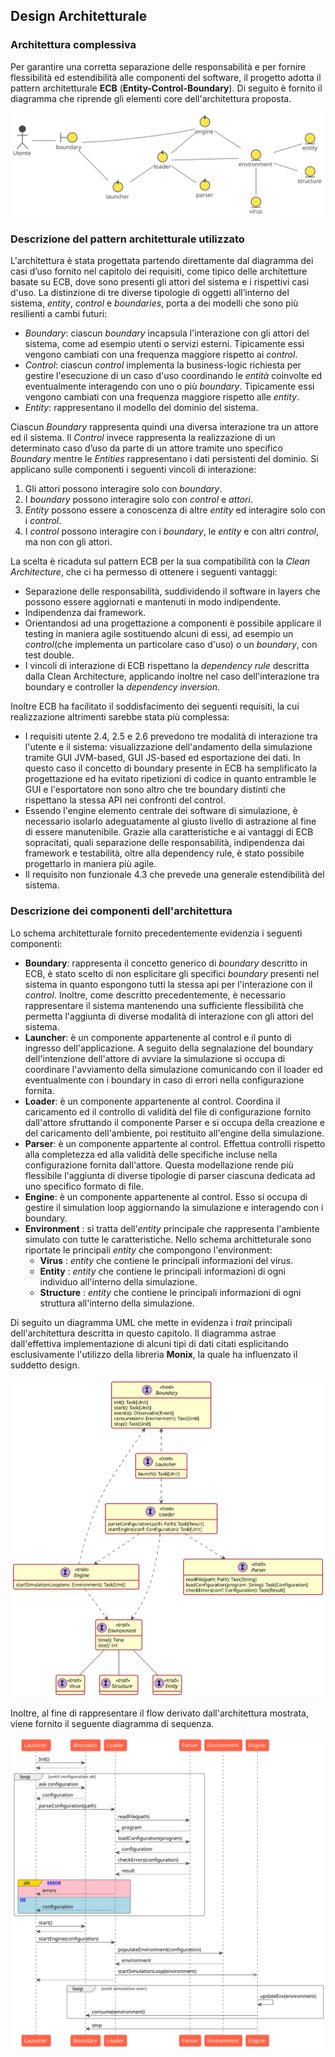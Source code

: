 ## Design Architetturale

### Architettura complessiva

Per garantire una corretta separazione delle responsabilità e per fornire flessibilità ed estendibilità alle componenti del software, il progetto adotta il pattern architetturale **ECB** (**Entity-Control-Boundary**).
Di seguito è fornito il diagramma che riprende gli elementi core dell'architettura proposta.

![ecb_architecture_diagram](imgs/architecture.svg)

### Descrizione del pattern architetturale utilizzato

L'architettura è stata progettata partendo direttamente dal diagramma dei casi d’uso fornito nel capitolo dei requisiti, come tipico delle architetture basate su ECB, dove sono presenti gli attori del sistema e i rispettivi casi d'uso. 
La distinzione di tre diverse tipologie di oggetti all’interno del sistema, *entity*, *control* e *boundaries*, porta a dei modelli che sono più resilienti a cambi futuri:

- *Boundary*: ciascun *boundary* incapsula l'interazione con gli attori del sistema, come ad esempio utenti o servizi esterni. Tipicamente essi vengono cambiati con una frequenza maggiore rispetto ai *control*.
- *Control*: ciascun *control* implementa la business-logic richiesta per gestire l'esecuzione di un caso d'uso coordinando le *entità* coinvolte ed eventualmente interagendo con uno o più *boundary*. Tipicamente essi vengono cambiati con una frequenza maggiore rispetto alle *entity*.
- *Entity*: rappresentano il modello del dominio del sistema.

Ciascun *Boundary* rappresenta quindi una diversa interazione tra un attore ed il sistema. Il *Control* invece rappresenta la realizzazione di un determinato caso d’uso da parte di un attore tramite uno specifico *Boundary* mentre le *Entities* rappresentano i dati persistenti del dominio.
Si applicano sulle componenti i seguenti vincoli di interazione: 

1. Gli attori possono interagire solo con *boundary*.
2. I *boundary* possono interagire solo con *control* e *attori*.
3. *Entity* possono essere a conoscenza di altre *entity* ed interagire solo con i *control*.
4.  I *control* possono interagire con i *boundary*, le *entity* e con altri *control*, ma non con gli attori. 

La scelta è ricaduta sul pattern ECB per la sua compatibilità con la *Clean Architecture*, che ci ha permesso di ottenere i seguenti vantaggi: 

+ Separazione delle responsabilità, suddividendo il software in layers che possono essere aggiornati e mantenuti in modo indipendente. 
+ Indipendenza dai framework.
+ Orientandosi ad una progettazione a componenti è possibile applicare il testing in maniera agile sostituendo alcuni di essi, ad esempio un *control*(che implementa un particolare caso d'uso) o un *boundary*, con test double.
+ I vincoli di interazione di ECB rispettano la *dependency rule* descritta dalla Clean Architecture, applicando inoltre nel caso dell'interazione tra boundary e controller la *dependency inversion*. 

Inoltre ECB ha facilitato il soddisfacimento dei seguenti requisiti, la cui realizzazione altrimenti sarebbe stata più complessa: 

+ I requisiti utente 2.4, 2.5 e 2.6 prevedono tre modalità di interazione tra l'utente e il sistema: visualizzazione dell'andamento della simulazione tramite GUI JVM-based, GUI JS-based ed esportazione dei dati. In questo caso il concetto di boundary presente in ECB ha semplificato la progettazione ed ha evitato ripetizioni di codice in quanto entramble le GUI e l'esportatore non sono altro che tre boundary distinti che rispettano la stessa API nei confronti del control.
+ Essendo l'engine elemento centrale dei software di simulazione, è necessario isolarlo adeguatamente al giusto livello di astrazione al fine di essere manutenibile. Grazie alla caratteristiche e ai vantaggi di ECB sopracitati, quali separazione delle responsabilità, indipendenza dai framework e testabilità, oltre alla dependency rule, è stato possibile progettarlo in maniera più agile. 
+ Il requisito non funzionale 4.3 che prevede una generale estendibilità del sistema.  

### Descrizione dei componenti dell'architettura

Lo schema architetturale fornito precedentemente evidenzia i seguenti componenti:

+ **Boundary**: rappresenta il concetto generico di *boundary* descritto in ECB, è stato scelto di non esplicitare gli specifici *boundary* presenti nel sistema in quanto espongono tutti la stessa api per l'interazione con il *control*. Inoltre, come descritto precedentemente, è necessario rappresentare il sistema mantenendo una sufficiente flessibilità che permetta l'aggiunta di diverse modalità di interazione con gli attori del sistema. 
+ **Launcher**: è un componente appartenente al control e il punto di ingresso dell'applicazione. A seguito della segnalazione del boundary dell'intenzione dell'attore di avviare la simulazione si occupa di coordinare l'avviamento della simulazione comunicando con il loader ed eventualmente con i boundary in caso di errori nella configurazione fornita.
+ **Loader**: è un componente appartenente al control. Coordina il caricamento ed il controllo di validità del file di configurazione fornito dall'attore sfruttando il componente Parser e si occupa della creazione e del caricamento dell'ambiente, poi restituito all'engine della simulazione. 
+ **Parser**: è un componente appartente al control. Effettua controlli rispetto alla completezza ed alla validità delle specifiche incluse nella configurazione fornita dall'attore. Questa modellazione rende più flessibile l'aggiunta di diverse tipologie di parser ciascuna dedicata ad uno specifico formato di file.
+ **Engine**: è un componente appartenente al control. Esso si occupa di gestire il simulation loop aggiornando la simulazione e interagendo con i boundary.
+ **Environment** : si tratta dell'*entity* principale che rappresenta l'ambiente simulato con tutte le caratteristiche. Nello schema architteturale sono riportate le principali *entity* che compongono l'environment: 
  + **Virus** : *entity* che contiene le principali informazioni del virus. 
  + **Entity** : *entity* che contiene le principali informazioni di ogni individuo all'interno della simulazione.  
  + **Structure** : *entity* che contiene le principali informazioni di ogni struttura all'interno della simulazione. 

Di seguito un diagramma UML che mette in evidenza i *trait* principali dell'architettura descritta in questo capitolo. Il diagramma astrae dall'effettiva implementazione di alcuni tipi di dati citati esplicitando esclusivamente l'utilizzo della libreria **Monix**, la quale ha influenzato il suddetto design.

<img src="imgs/class_architecture.svg" alt="analysis_class" style="zoom:100%;" />

<div style="page-break-after: always;"></div>

Inoltre, al fine di rappresentare il flow derivato dall'architettura mostrata, viene fornito il seguente diagramma di sequenza.

![Sequence-Diagram](imgs/sequence.svg)
